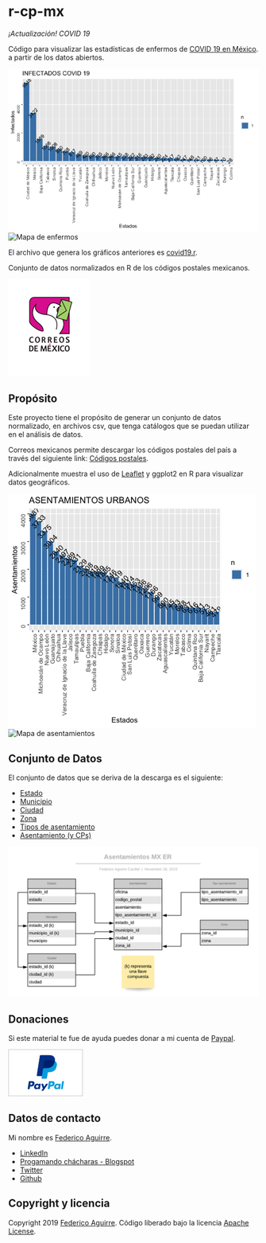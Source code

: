 # r-cp-mx

*¡Actualización! COVID 19*

Código para visualizar las estadísticas de enfermos de [COVID 19 en México](https://datos.gob.mx/busca/dataset/informacion-referente-a-casos-covid-19-en-mexico). a partir de los datos abiertos.

![Enfermos](./img/infectados.png)
![Mapa de enfermos](./img/covid19.png)

El archivo que genera los gráficos anteriores es [covid19.r](./covid19.r).


Conjunto de datos normalizados en R de los códigos postales mexicanos.

![Correos mexicanos](./img/cm.png)


## Propósito

Este proyecto tiene el propósito de generar un conjunto de datos normalizado,
en archivos csv, que tenga catálogos que se puedan utilizar en el análisis de datos.

Correos mexicanos permite descargar los códigos postales del país a través
del siguiente link: [Códigos postales](https://www.correosdemexico.gob.mx/SSLServicios/ConsultaCP/CodigoPostal_Exportar.aspx).

Adicionalmente muestra el uso de [Leaflet](https://leafletjs.com/) y ggplot2 en R para visualizar datos geográficos.

![Asentamientos urbanos](./img/urbanos.png)
![Mapa de asentamientos](./img/mx-asentamientos.png)

## Conjunto de Datos

El conjunto de datos que se deriva de la descarga es el siguiente:

  - [Estado](./cp-db/estado.csv)
  - [Municipio](./cp-db/municipio.csv)
  - [Ciudad](./cp-db/ciudad.csv)
  - [Zona](./cp-db/zona.csv)
  - [Tipos de asentamiento](./cp-db/tipo_asentamiento.csv)
  - [Asentamiento (y CPs)](./cp-db/asentamiento.csv)

![Asentamientos MX ER](./img/asentamientos-mx-er.png)


## Donaciones

Si este material te fue de ayuda puedes donar a mi cuenta de [Paypal](https://paypal.me/FAguirreCardiel).

![Paypal](./img/paypal_74x46.jpg)


## Datos de contacto

Mi nombre es [Federico Aguirre](mailto:federico.aguirre.cardiel@gmail.com).

  - [LinkedIn](https://www.linkedin.com/in/federicoaguirrec)
  - [Progamando chácharas - Blogspot](http://programandochacharas.blogspot.com/)
  - [Twitter](https://twitter.com/FAguirreCardiel)
  - [Github](https://github.com/FedericoAguirre/)


## Copyright y licencia

Copyright 2019 [Federico Aguirre](https://www.linkedin.com/in/federico-aguirre-4199933/).
Código liberado bajo la licencia [Apache License](./LICENSE).
